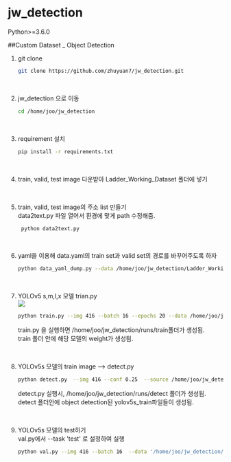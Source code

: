 # jw_detection
Python>=3.6.0
<br>


##Custom Dataset _ Object Detection 
<br>


1) git clone<br>
    ```bash
    git clone https://github.com/zhuyuan7/jw_detection.git
    ```
<br>

2) jw_detection 으로 이동<br>
    ```bash
    cd /home/joo/jw_detection
    ```

<br>

3) requirement 설치<br>
    ```bash 
   pip install -r requirements.txt
    ```

<br>

4) train, valid, test image 다운받아 Ladder_Working_Dataset 폴더에 넣기


<br>

5) train, valid, test image의 주소 list 만들기<br>
   data2text.py  파일 열어서 환경에 맞게 path 수정해줌.
   
   ```bash
    python data2text.py  
    ```

<br>

6) yaml을 이용해 data.yaml의 train set과 valid set의 경로를 바꾸어주도록 하자<br>

    ```bash
    python data_yaml_dump.py --data /home/joo/jw_detection/Ladder_Working_Dataset/data.yaml  --traintxt /home/joo/jw_detection/Ladder_Working_Dataset/train.txt  --testtxt /home/joo/jw_detection/test.txt  --validtxt /home/joo/jw_detection/Ladder_Working_Dataset/valid.txt	
    ```



<br>

7) YOLOv5 s,m,l,x 모델 trian.py<br>
<img src="https://github.com/zhuyuan7/jw_detection/blob/a4eb3e3e121e022ab4ced3c1f7e2d6cbd305b251/yolo.png"></a>

    ```bash
    python train.py --img 416 --batch 16 --epochs 20 --data /home/joo/jw_detection/Ladder_Working_Dataset/data.yaml    --cfg  /home/joo/jw_detection/models/yolov5s.yaml  --weights yolov5s.pt  --cache  --name yolov5s
    ```

   train.py 을 실행하면 /home/joo/jw_detection/runs/train폴더가 생성됨. <br>
   train 폴더 안에  해당 모델의 weight가 생성됨.


<br>

8) YOLOv5s 모델의 train image --> detect.py<br>

    ```bash
    python detect.py  --img 416 --conf 0.25  --source /home/joo/jw_detection/Ladder_Working_Dataset/train/images/  --weights '/home/joo/jw_detection/runs/train/yolov5s/weights/best.pt'  --name yolov5s_train
    ```

   detect.py 실행시, /home/joo/jw_detection/runs/detect 폴더가 생성됨. <br>
   detect 폴더안에 object detection된 yolov5s_train파일들이 생성됨.


<br>

9) YOLOv5s 모델의 test하기<br> 
   val.py에서 --task 'test' 로 설정하여 실행

    ```bash
    python val.py --img 416 --batch 16  --data '/home/joo/jw_detection/Ladder_Working_Dataset/data.yaml'  --weights '/home/joo/jw_detection/runs/train/yolov5s/weights/best.pt'    --task 'test'  --name yolov5s
    ```
